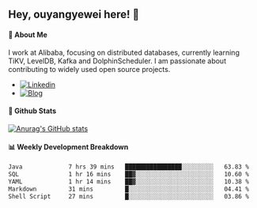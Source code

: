 ## Hey, ouyangyewei here! :wave:

#### :rocket: About Me
I work at Alibaba, focusing on distributed databases, currently learning TiKV, LevelDB, Kafka and DolphinScheduler. I am passionate about contributing to widely used open source projects.

- [![Linkedin](https://img.shields.io/badge/LinkedIn-ouyangyewei-blue)](https://www.linkedin.com/in/ouyangyewei/)
- [![Blog](https://img.shields.io/badge/Blog-yeweiouyang-orange)](https://blog.csdn.net/yeweiouyang)

#### :star2: Github Stats
[![Anurag's GitHub stats](https://github-readme-stats.vercel.app/api?username=ouyangyewei&show_icons=true&cache_seconds=3600&theme=tokyonight)](https://github.com/anuraghazra/github-readme-stats)

#### :bar_chart: Weekly Development Breakdown
<!--START_SECTION:waka-->

```txt
Java             7 hrs 39 mins   ████████████████░░░░░░░░░   63.83 %
SQL              1 hr 16 mins    ██▓░░░░░░░░░░░░░░░░░░░░░░   10.60 %
YAML             1 hr 14 mins    ██▓░░░░░░░░░░░░░░░░░░░░░░   10.38 %
Markdown         31 mins         █░░░░░░░░░░░░░░░░░░░░░░░░   04.41 %
Shell Script     27 mins         █░░░░░░░░░░░░░░░░░░░░░░░░   03.86 %
```

<!--END_SECTION:waka-->

